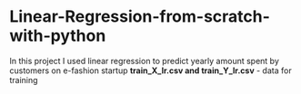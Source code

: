 # Linear-Regression-from-scratch-with-python
In this project I used linear regression to predict yearly amount spent by customers on e-fashion startup
**train_X_lr.csv and train_Y_lr.csv** - data for training

